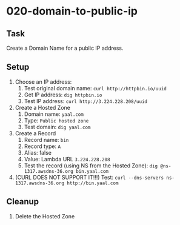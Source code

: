 # 020-domain-to-public-ip

## Task
Create a Domain Name for a public IP address.

## Setup
1. Choose an IP address:
	1. Test original domain name: `curl http://httpbin.io/uuid`
	2. Get IP address: `dig httpbin.io`
	3. Test IP address: `curl http://3.224.228.208/uuid`
2. Create a Hosted Zone
	1. Domain name: `yaal.com`
	2. Type: `Public hosted zone`
	3. Test domain: `dig yaal.com`
3. Create a Record
	1. Record name: `bin`
	2. Record type: `A`
	3. Alias: false
	4. Value: Lambda URL `3.224.228.208`
	5. Test the record (using NS from the Hosted Zone): `dig @ns-1317.awsdns-36.org bin.yaal.com`
4. (CURL DOES NOT SUPPORT IT!!!) Test: `curl --dns-servers ns-1317.awsdns-36.org http://bin.yaal.com`

## Cleanup
1. Delete the Hosted Zone
